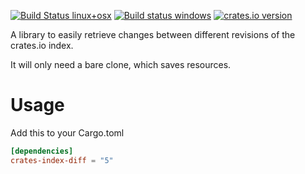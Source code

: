 [![Build Status linux+osx](https://travis-ci.org/Byron/crates-index-diff-rs.svg?branch=master)](https://travis-ci.org/Byron/crates-index-diff-rs)
[![Build status windows](https://ci.appveyor.com/api/projects/status/y7kfoniyl1uuxek3/branch/master?svg=true&passingText=windows%20OK&failingText=windows%20failed)](https://ci.appveyor.com/project/Byron/crates-index-diff-rs/branch/master)
[![crates.io version](https://img.shields.io/crates/v/crates-index-diff.svg)](https://crates.io/crates/crates-index-diff)

A library to easily retrieve changes between different revisions of the crates.io index.

It will only need a bare clone, which saves resources.

# Usage

Add this to your Cargo.toml
```toml
[dependencies]
crates-index-diff = "5"
```

